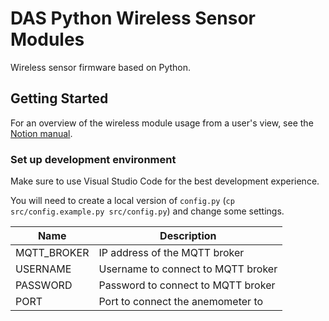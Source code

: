 # DAS Python Wireless Sensor Modules

Wireless sensor firmware based on Python.

## Getting Started

For an overview of the wireless module usage from a user's view, see the [Notion manual](https://www.notion.so/Wireless-module-usage-manual-cd7e948418d040d991a50c91815e63e9).

### Set up development environment

Make sure to use Visual Studio Code for the best development experience.

You will need to create a local version of `config.py` (`cp src/config.example.py src/config.py`) and change some settings.

| Name        | Description                        |
| ----------- | ---------------------------------- |
| MQTT_BROKER | IP address of the MQTT broker      |
| USERNAME    | Username to connect to MQTT broker |
| PASSWORD    | Password to connect to MQTT broker |
| PORT        | Port to connect the anemometer to  |
